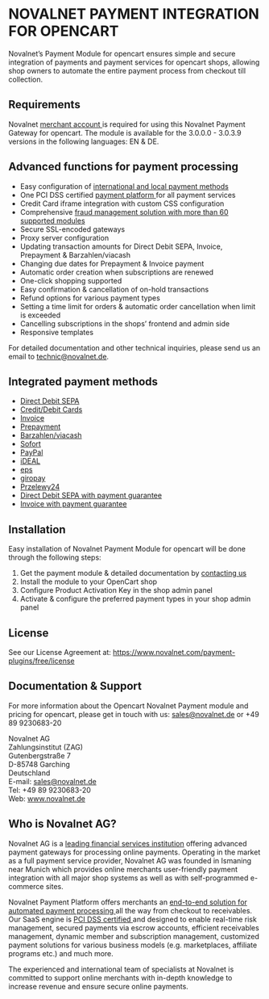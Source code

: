 # NOVALNET PAYMENT INTEGRATION FOR OPENCART
Novalnet’s Payment Module for opencart ensures simple and secure integration of payments and payment services for opencart shops, allowing shop owners to automate the entire payment process from checkout till collection. 

## Requirements 
Novalnet <a href="https://www.novalnet.de/"> merchant account </a> is required for using this Novalnet Payment Gateway for opencart. The module is available for the 3.0.0.0 - 3.0.3.9 versions in the following languages: EN & DE. 

## Advanced functions for payment processing
- Easy configuration of <a href="https://www.novalnet.de/zahlungsabwicklung"> international and local payment methods </a>
- One PCI DSS certified <a href="https://www.novalnet.de/plattform"> payment platform </a>for all payment services
- Credit Card iframe integration with custom CSS configuration 
- Comprehensive <a href="https://www.novalnet.de/risikomanagement"> fraud management solution with more than 60 supported modules </a>
- Secure SSL-encoded gateways
- Proxy server configuration
- Updating transaction amounts for Direct Debit SEPA, Invoice, Prepayment & Barzahlen/viacash
- Changing due dates for Prepayment & Invoice payment
- Automatic order creation when subscriptions are renewed
- One-click shopping supported
- Easy confirmation & cancellation of on-hold transactions
- Refund options for various payment types
- Setting a time limit for orders & automatic order cancellation when limit is exceeded
- Cancelling subscriptions in the shops’ frontend and admin side
- Responsive templates 

For detailed documentation and other technical inquiries, please send us an email to technic@novalnet.de.

## Integrated payment methods
- <a href="https://www.novalnet.de/sepa-lastschrift">Direct Debit SEPA </a>
- <a href="https://www.novalnet.de/zahlungsart-kreditkarte">Credit/Debit Cards </a>
- <a href="https://www.novalnet.de/kauf-auf-rechnung-online-payment">Invoice</a>
- <a href="https://www.novalnet.de/vorkasse-internet-payment">Prepayment </a>
- <a href="https://www.novalnet.de/barzahlen">Barzahlen/viacash </a>
- <a href="https://www.novalnet.de/online-ueberweisung-sofortueberweisung">Sofort </a>
- <a href="https://www.novalnet.de/mit-paypal-weltweit-sicher-verkaufen">PayPal </a>
- <a href="https://www.novalnet.de/ideal-online-ueberweisung">iDEAL </a>
- <a href="https://www.novalnet.de/eps-online-ueberweisung">eps </a>
- <a href="https://www.novalnet.de/giropay">giropay </a>
- <a href="https://www.novalnet.de/przelewy24">Przelewy24 </a>
- <a href="https://www.novalnet.de/lastschrift-mit-zahlungsgarantie">Direct Debit SEPA with payment guarantee </a>
- <a href="https://www.novalnet.de/kauf-auf-rechnung-100-prozent-zahlungsgarantie">Invoice with payment guarantee </a>

## Installation
Easy installation of Novalnet Payment Module for opencart will be done through the following steps: 
1. Get the payment module & detailed documentation by <a href="https://www.novalnet.de/kontakt/sales"> contacting us </a>
2. Install the module to your OpenCart shop 
3. Configure Product Activation Key in the shop admin panel 
4. Activate & configure the preferred payment types in your shop admin panel

## License  
See our License Agreement at: https://www.novalnet.com/payment-plugins/free/license 

## Documentation & Support
For more information about the Opencart Novalnet Payment module and pricing for opencart, please get in touch with us: sales@novalnet.de or +49 89 9230683-20<br>

Novalnet AG<br>
Zahlungsinstitut (ZAG)<br>
Gutenbergstraße 7<br>
D-85748 Garching<br>
Deutschland<br>
E-mail: sales@novalnet.de<br>
Tel: +49 89 9230683-20<br>
Web: www.novalnet.de

## Who is Novalnet AG?
<p>Novalnet AG is a <a href="https://www.novalnet.de/zahlungsinstitut">leading financial services institution</a> offering advanced payment gateways for processing online payments. Operating in the market as a full payment service provider, Novalnet AG was founded in Ismaning near Munich which provides online merchants user-friendly payment integration with all major shop systems as well as with self-programmed e-commerce sites. </p>
<p>Novalnet Payment Platform offers merchants an <a href="https://www.novalnet.de/produkte"> end-to-end solution for automated payment processing </a> all the way from checkout to receivables. Our SaaS engine is <a href="https://www.novalnet.de/pci-dss-zertifizierung"> PCI DSS certified </a> and designed to enable real-time risk management, secured payments via escrow accounts, efficient receivables management, dynamic member and subscription management, customized payment solutions for various business models (e.g. marketplaces, affiliate programs etc.) and much more. </p> 
<p>The experienced and international team of specialists at Novalnet is committed to support online merchants with in-depth knowledge to increase revenue and ensure secure online payments. </p>
